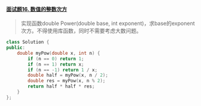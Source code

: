 #### [面试题16. 数值的整数次方](https://leetcode-cn.com/problems/shu-zhi-de-zheng-shu-ci-fang-lcof/)

> 实现函数double Power(double base, int exponent)，求base的exponent次方。不得使用库函数，同时不需要考虑大数问题。


```c++
class Solution {
public:
    double myPow(double x, int n) {
        if (n == 0) return 1;
        if (n == 1) return x;
        if (n == -1) return 1 / x;
        double half = myPow(x, n / 2);
        double res = myPow(x, n % 2);
        return half * half * res;
    }
};
```

